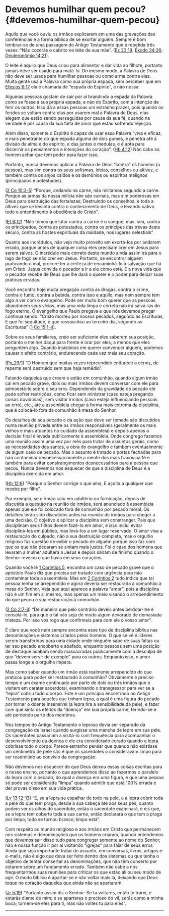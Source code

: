 # Devemos humilhar quem pecou? {#devemos-humilhar-quem-pecou}

Aquilo que você ouviu os irmãos explicarem em uma das gravações das conferências é a forma bíblica de se exortar alguém. Sempre é bom lembrar-se de uma passagem do Antigo Testamento que é repetida três vezes: “Não cozerás o cabrito no leite de sua mãe”. ([Ex 23:19](http://bibliaonline.com.br/acf/ex/23/19); [Êxodo 34:26](http://bibliaonline.com.br/acf/ex/34/26); [Deuteronômio 14:21](http://bibliaonline.com.br/acf/dt/14/21)).

O leite é aquilo que Deus criou para alimentar e dar vida ao filhote, portanto jamais deve ser usado para matá-lo. Do mesmo modo, a Palavra de Deus não deve ser usada para humilhar pessoas ou como arma contra elas. Muita gente usa a Palavra como sua própria espada, sem perceber que em [Efésios 6:17](http://bibliaonline.com.br/acf/ef/6/17) ela é chamada de “espada do Espírito”, e não nossa.

Algumas pessoas gostam de sair por aí brandindo a espada da Palavra como se fosse a sua própria espada, e não do Espírito, com a intenção de ferir os outros. Isso dá a essas pessoas um estranho prazer, pois quando os feridos se voltam contra elas por usarem mal a Palavra de Deus, elas alegam que estão sendo perseguidas por causa da sua fé, quando na verdade é por causa da sua falta de amor que estão sofrendo rejeição.

Além disso, somente o Espírito é capaz de usar essa Palavra “viva e eficaz, e mais penetrante do que espada alguma de dois gumes, e penetra até à divisão da alma e do espírito, e das juntas e medulas, e é apta para discernir os pensamentos e intenções do coração”. ([Hb 4:12](http://bibliaonline.com.br/acf/hb/4/12)) Não cabe ao homem achar que tem poder para fazer isso.

Portanto, nunca devemos aplicar a Palavra de Deus “contra” os homens (a pessoa), mas sim contra os seus sofismas, ideias, conselhos ou altivez, e também contra os anjos caídos e os demônios ou espíritos malignos (principados e potestades).

([2 Co 10:3-5](http://bibliaonline.com.br/acf/2co/10/3-5)) “Porque, andando na carne, não militamos segundo a carne. Porque as armas da nossa milícia não são carnais, mas sim poderosas em Deus para destruição das fortalezas; Destruindo os conselhos, e toda a altivez que se levanta contra o conhecimento de Deus, e levando cativo todo o entendimento à obediência de Cristo”.

([Ef 6:12](http://bibliaonline.com.br/acf/ef/6/12)) “Não temos que lutar contra a carne e o sangue, mas, sim, contra os principados, contra as potestades, contra os príncipes das trevas deste século, contra as hostes espirituais da maldade, nos lugares celestiais”.

Quanto aos incrédulos, não vejo muito proveito em exortá-los por andarem errado, porque antes de qualquer coisa eles precisam crer em Jesus para serem salvos. O incrédulo mais correto deste mundo ainda assim irá para o lago de fogo se não crer em Jesus. Portanto, se encontrar alguém praticando o mal, procure ter a certeza de encaminhá-lo à salvação que há em Cristo. Jesus convida o pecador a ir a ele como está. É a nova vida que o pecador recebe de Deus que lhe dará o querer e o poder para deixar suas práticas erradas.

Você encontra hoje muita pregação contra as drogas, contra o crime, contra o fumo, contra a bebida, contra isso e aquilo, mas nem sempre tem algo a ver com o evangelho. Pode ser muito bom querer que as pessoas abandonem seus vícios, mas uma vida limpa e correta não irá salvá-las do fogo eterno. O evangelho que Paulo pregava e que nós devemos pregar continua sendo: “Cristo morreu por nossos pecados, segundo as Escrituras, E que foi sepultado, e que ressuscitou ao terceiro dia, segundo as Escrituras” ([1 Co 15:1-4](http://bibliaonline.com.br/acf/1co/15/1-4)).

Sobre os seus familiares, creio ser suficiente eles saberem sua posição, portanto o melhor daqui para frente é orar por eles, a menos que eles perguntem algo. Quando insistimos em querer convencer alguém, podemos causar o efeito contrário, endurecendo cada vez mais seu coração.

([Pv_29/1](http://bibliaonline.com.br/acf/pv/29/1)) “O Homem que muitas vezes repreendido endurece a cerviz, de repente será destruído sem que haja remédio”.

Falando daqueles que creem e estão em comunhão, quando algum irmão cai em pecado grave, dois ou mais irmãos devem conversar com ele para admoestá-lo sobre o seu erro. Dependendo da gravidade do pecado ele pode sofrer restrições, como ficar sem ministrar (caso esteja pregando coisas duvidosas), sem visitar irmãos (caso esteja influenciando pessoas ao erro), etc., até a assembleia chegar à forma mais extrema da disciplina, que é colocá-lo fora da comunhão à mesa do Senhor.

Os detalhes de seu pecado e da ação que deve ser tomada são discutidos numa reunião privada entre os irmãos responsáveis (geralmente os mais velhos e mais atuantes no cuidado da assembleia) e depois apenas a decisão final é levada publicamente à assembleia. Onde congrego fazemos uma reunião assim uma vez por mês para tratar de assuntos gerais, como as necessidades dos santos, a obra do evangelho e também eventualmente de algum caso de pecado. Mas o assunto é tratado a portas fechadas para não contaminar desnecessariamente a mente dos mais fracos na fé e também para evitar constrangimentos desnecessários para a pessoa que pecou. Nunca devemos nos esquecer de que a disciplina de Deus é a disciplina exercida em amor.

([Hb 12:6](http://bibliaonline.com.br/acf/hb/12/6)) “Porque o Senhor corrige o que ama, E açoita a qualquer que recebe por filho”.

Por exemplo, se o irmão caiu em adultério ou fornicação, depois de discutida a questão na reunião de irmãos, será anunciado à assembleia apenas que ele foi colocado fora de comunhão por pecado moral. Os detalhes terão sido discutidos antes na reunião de irmãos para chegar a uma decisão. O objetivo é aplicar a disciplina sem constranger. Pais que disciplinam seus filhos devem fazê-lo em amor, e isso inclui evitar discipliná-los em público, mas levá-los a um lugar reservado. O amor visa a restauração do culpado, não a sua destruição completa, mas o orgulho religioso faz questão de exibir o pecado de alguém porque isso faz com que os que não pecaram se sintam mais justos. Foi o caso dos homens que levaram a mulher adúltera a Jesus e depois saíram de fininho quando o Senhor revelou o que havia em seus corações.

Quando você lê [1 Coríntios 5](http://bibliaonline.com.br/acf/1co/5), encontra um caso de pecado grave que o apóstolo Paulo diz que precisa ser tratado com urgência para não contaminar toda a assembleia. Mas em [2 Coríntios 2](http://bibliaonline.com.br/acf/2co/2) tudo indica que tal pessoa tenha se arrependido e agora deveria ser restaurada à comunhão à mesa do Senhor. Veja que aqui aparece a palavra “amor”, pois a disciplina não é um fim em si mesmo, mas apenas um meio visando o arrependimento do que pecou e sua restauração à comunhão.

([2 Co 2:7-8](http://bibliaonline.com.br/acf/2co/2/7-8)) “De maneira que pelo contrário deveis antes perdoar-lhe e consolá-lo, para que o tal não seja de modo algum devorado de demasiada tristeza. Por isso vos rogo que confirmeis para com ele o vosso amor”.

É claro que você nem sempre encontra esse tipo de disciplina bíblica nas denominações e sistemas criados pelos homens. O que se vê é líderes serem transferidos para uma cidade onde ninguém sabe de suas faltas ou ter seu pecado encoberto e abafado, enquanto pessoas sem uma posição de destaque acabam sendo massacradas publicamente com a desculpa de que “devem servir de exemplo” para os outros. Enquanto isso, o amor passa longe e o orgulho impera.

Mas como saber quando um irmão está realmente arrependido do que praticou para poder ser restaurado à comunhão? Obviamente é preciso tempo e um exame continuado por parte de dois ou três irmãos que o visitem em caráter sacerdotal, examinando o transgressor para ver se a “lepra” cobriu todo o corpo. Este é um princípio encontrado no Antigo Testamento para aqueles que tinham lepra, a qual é uma figura do pecado por tornar o doente insensível (a lepra tira a sensibilidade da pele), e fazer com que sinta os efeitos da “doença” em sua própria carne, ferindo-se e até perdendo parte dos membros.

Nos tempos do Antigo Testamento o leproso devia ser separado da congregação de Israel quando surgisse uma mancha de lepra em sua pele. Os sacerdotes passariam a visitá-lo com frequência para acompanhar o desenvolvimento da doença e ele era considerado curado quando a lepra cobrisse todo o corpo. Parece estranho pensar que quando não existisse um centímetro de pele são é que os sacerdotes o consideravam limpo para ser readmitido ao convívio da congregação.

Não devemos nos esquecer de que Deus deixou essas coisas escritas para o nosso ensino, portanto o que aprendemos disso ao fazermos o paralelo da lepra com o pecado, do qual a doença era uma figura, é que uma pessoa só pode ser considerada “limpa” quando admitir que está 100% errada e der provas disso em sua vida prática.

([Lv 13:12-13](http://bibliaonline.com.br/acf/lv/13/12-13)) “E, se a lepra se espalhar de todo na pele, e a lepra cobrir toda a pele do que tem praga, desde a sua cabeça até aos seus pés, quanto podem ver os olhos do sacerdote, então o sacerdote examinará, e eis que, se a lepra tem coberto toda a sua carne, então declarará o que tem a praga por limpo; todo se tornou branco; limpo está”.

Com respeito ao mundo religioso e aos irmãos em Cristo que permanecem nos sistemas e denominações que os homens criaram, quando entendemos que devemos sair disso tudo para congregar somente ao nome do Senhor, não é nossa função ir por aí visitando “igrejas” para falar de seus erros. Ainda que seja importante tratar do assunto, em conversas, livros, artigos e e-mails, não é algo que deva ser feito dentro dos sistemas ou que tenha o objetivo de tentar consertar as denominações, que não têm conserto por estarem sobre um fundamento errado. Também não cabe a nós frequentarmos suas reuniões para criticar os que estão ali ou seu modo de agir. O modo bíblico é apartar-se e não voltar mais lá, deixando que Deus toque no coração daqueles que ainda não se apartaram.

([Jr 5:19](http://bibliaonline.com.br/acf/jr/5/19)) “Portanto assim diz o Senhor: Se tu voltares, então te trarei, e estarás diante de mim; e se apartares o precioso do vil, serás como a minha boca; tornem-se eles para ti, mas não voltes tu para eles”.

*****